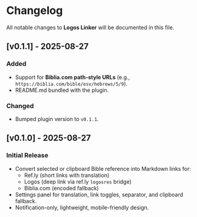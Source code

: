 # Changelog

All notable changes to **Logos Linker** will be documented in this file.

## [v0.1.1] - 2025-08-27
### Added
- Support for **Biblia.com path-style URLs** (e.g., `https://biblia.com/bible/esv/hebrews/5/9`).
- README.md bundled with the plugin.

### Changed
- Bumped plugin version to `v0.1.1`.

## [v0.1.0] - 2025-08-27
### Initial Release
- Convert selected or clipboard Bible reference into Markdown links for:
  - Ref.ly (short links with translation)
  - Logos (deep link via ref.ly `logosres` bridge)
  - Biblia.com (encoded fallback)
- Settings panel for translation, link toggles, separator, and clipboard fallback.
- Notification-only, lightweight, mobile-friendly design.
